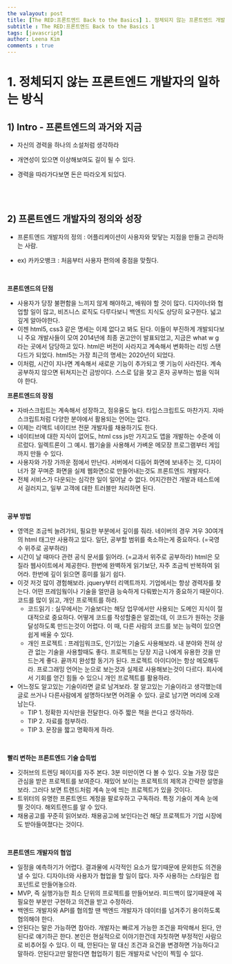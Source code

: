 ```yaml
---
the valayout: post
title: [The RED:프론트엔드 Back to the Basics] 1. 정체되지 않는 프론트엔드 개발자의 일하는 방식 
subtitle : The RED:프론트엔드 Back to the Basics 1
tags: [javascript]
author: Leena Kim
comments : true
---
```




# 1. 정체되지 않는 프론트엔드 개발자의 일하는 방식

## 1) Intro - 프론트엔드의 과거와 지금 

- 자신의 경력을 하나의 소설처럼 생각하라

- 개연성이 있으면 이상해보여도 길이 될 수 있다. 
- 경력을 따라가다보면 돈은 따라오게 되있다.

<br>

<br>

## 2) 프론트엔드 개발자의 정의와 성장

- 프론트엔드 개발자의 정의 : 어플리케이션이 사용자와 맞닿는 지점을 만들고 관리하는 사람. 

- ex) 카카오뱅크 : 처음부터 사용자 편의에 중점을 맞췄다. 

  <br>

**프론트엔드의 단점**

- 사용자가 당장 불편함을 느끼지 않게 해야하고, 배워야 할 것이 많다. 디자이너와 협업할 일이 많고, 비즈니스 로직도 다루다보니 백엔드 지식도 상당히 요구한다. 넓고 깊게 알아야한다. 
- 이젠 html5, css3 같은 명세는 이제 없다고 봐도 된다. 이들이 부진하게 개발되다보니 주요 개발사들이 모여 2014년에 최종 권고안이 발표되었고, 지금은 what w g 라는 곳에서 담당하고 있다. html은 버전이 사라지고 계속해서 변화하는 리빙 스탠다드가 되었다. html5는 가장 최근의 명세는 2020년이 되었다. 
- 이처럼, 시간이 지나면 계속해서 새로운 기능이 추가되고 옛 기능이 사라진다. 계속 공부하지 않으면 뒤쳐지는건 금방이다. 스스로 답을 찾고 혼자 공부하는 법을 익혀야 한다. 

**프론트엔드의 장점**

- 자바스크립트는 계속해서 성장하고, 점유율도 높다. 타입스크립트도 마찬가지. 자바스크립트처럼 다양한 분야에서 활용되는 언어는 없다. 
- 이제는 리액트 네이티브 전문 개발자를 채용하기도 한다. 
- 네이티브에 대한 지식이 없어도, html css js만 가지고도 앱을 개발하는 수준에 이르렀다. 일렉트론이 그 예시. 웹기술을 사용해서 가벼운 메모장 프로그램부터 게임까지 만들 수 있다. 
- 사용자와 가장 가까운 점에서 만난다. 서버에서 다듬어 화면에 보내주는 것, 디자이너가 잘 꾸며준 화면을 실제 웹화면으로 만들어내는것도 프론트엔드 개발자다. 
- 전체 서비스가 다운되는 심각한 일이 일어날 수 없다. 어지간한건 개발과 테스트에서 걸러지고, 일부 고객에 대한 트러블만 처리하면 된다. 

<br>

**공부 방법**

- 영역은 조금씩 늘려가되, 필요한 부분에서 깊이를 줘라. 네이버의 경우 겨우 30여개의 html 태그만 사용하고 있다. 일단, 공부할 범위를 축소하는게 중요하다. (=국영수 위주로 공부하라)
- 시간이 날 때마다 관련 공식 문서를 읽어라. (=교과서 위주로 공부하라) html은 모질라 웹사이트에서 제공한다. 한번에 완벽하게 읽기보단, 자주 조금씩 반복하여 읽어라. 한번에 깊이 읽으면 흥미를 잃기 쉽다. 
- 이것 저것 많이 경험해보라. jquery부터 리액트까지. 기업에서는 항상 경력자를 찾는다. 어떤 프레임웤이나 기술을 얼만큼 능숙하게 다뤄봤는지가 중요하기 때문이다. 코드를 많이 읽고, 개인 프로젝트를 하라. 
  - 코드읽기 : 실무에서는 기술보다는 해당 업무에서만 사용되는 도메인 지식이 절대적으로 중요하다. 어떻게 코드를 작성할줄은 알겠는데, 이 코드가 원하는 것을 달성하도록 만드는것이 어렵다. 이 때, 다른 사람의 코드를 보는 능력이 있으면 쉽게 배울 수 있다. 
  - 개인 프로젝트 : 프레임워크도, 인기있는 기술도 사용해보라. 내 분야와 전혀 상관 없는 기술을 사용할때도 좋다. 프로젝트는 당장 지금 나에게 유용한 것을 만드는게 좋다. 끝까지 완성할 동기가 된다. 프로젝트 아이디어는 항상 메모해두라. 프로그래밍 언어는 눈으로 보는것과 실제로 사용해보는것이 다르다. 회사에서 기회를 얻긴 힘들 수 있으니 개인 프로젝트를 활용하라. 
- 어느정도 알고있는 기술이라면 글로 남겨보라. 잘 알고있는 기술이라고 생각했는데 글로 쓰거나 다른사람에게 설명하다보면 어려울 수 있다. 글로 남기면 머리에 오래 남는다. 
  - TIP 1. 정확한 지식만을 전달한다. 아주 짧은 책을 쓴다고 생각하라. 
  - TIP 2. 자료를 첨부하라.
  - TIP 3. 문장을 짧고 명확하게 하라. 

<br>

**빨리 변하는 프론트엔드 기술 습득법**

- 깃허브의 트렌딩 페이지를 자주 본다. 3분 미만이면 다 볼 수 있다. 오늘 가장 많은 관심을 받은 프로젝트를 보여준다. 재밌어 보이는 프로젝트의 제목과 간략한 설명을 보라. 그러다 보면 트렌드처럼 계속 눈에 띄는 프로젝트가 있을 것이다. 
- 트위터의 유명한 프론트엔드 계정을 팔로우하고 구독하라. 특정 기술이 계속 눈에 띌 것이다. 해외트렌드를 알 수 있다. 
- 채용공고를 꾸준히 읽어보라. 채용공고에 보인다는건 해당 프로젝트가 기업 시장에도 받아들여졌다는 것이다. 

<br>

**프론트엔드 개발자의 협업**

- 일정을 예측하기가 어렵다. 결과물에 시각적인 요소가 많기때문에 문외한도 의견을 낼 수 있다. 디자이너와 사용자가 협업을 할 일이 많다. 자주 사용하는 스타일은 컴포넌트로 만들어놓으라. 
- MVP, 즉 실행가능한 최소 단위의 프로젝트를 만들어보라. 피드백이 많기때문에 꼭 필요한 부분만 구현하고 의견을 받고 수정하라. 
- 백엔드 개발자와 API를 협의할 땐 백엔드 개발자가 데이터를 넘겨주기 용이하도록 협의해야 한다. 
- 안된다는 말은 가능하면 참아라. 개발자는 빠르게 가능한 조건을 파악해서 된다, 안된다로 얘기하곤 한다. 본인은 현실적으로 이야기한건데 자칫하면 부정적인 사람으로 비추어질 수 있다. 이 때, 안된다는 말 대신 조건과 요건을 변경하면 가능하다고 말하라. 안된다고만 말한다면 협업하기 힘든 개발자로 낙인이 찍힐 수 있다.

<br>

<br>

